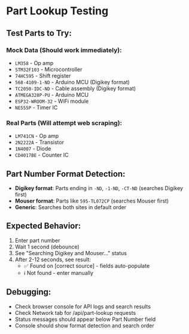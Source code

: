 # Part Lookup Testing

## Test Parts to Try:

### Mock Data (Should work immediately):
- `LM358` - Op amp
- `STM32F103` - Microcontroller  
- `74HC595` - Shift register
- `568-4109-1-ND` - Arduino MCU (Digikey format)
- `TC2050-IDC-ND` - Cable assembly (Digikey format)
- `ATMEGA328P-PU` - Arduino MCU
- `ESP32-WROOM-32` - WiFi module
- `NE555P` - Timer IC

### Real Parts (Will attempt web scraping):
- `LM741CN` - Op amp
- `2N2222A` - Transistor
- `1N4007` - Diode
- `CD4017BE` - Counter IC

## Part Number Format Detection:
- **Digikey format**: Parts ending in `-ND`, `-1-ND`, `-CT-ND` (searches Digikey first)
- **Mouser format**: Parts like `595-TL072CP` (searches Mouser first)
- **Generic**: Searches both sites in default order

## Expected Behavior:
1. Enter part number
2. Wait 1 second (debounce)
3. See "Searching Digikey and Mouser..." status
4. After 2-12 seconds, see result:
   - ✅ Found on [correct source] - fields auto-populate
   - ℹ️ Not found - enter manually

## Debugging:
- Check browser console for API logs and search results
- Check Network tab for /api/part-lookup requests
- Status messages should appear below Part Number field
- Console should show format detection and search order
